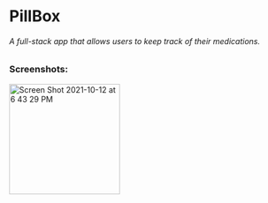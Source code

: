 # PillBox 
###### A full-stack app that allows users to keep track of their medications.

### Screenshots:
<img width="200" alt="Screen Shot 2021-10-12 at 6 43 29 PM" src="https://user-images.githubusercontent.com/64924326/137040851-051a4bda-7a42-4ab6-8b14-6ef1190b42fa.png">
